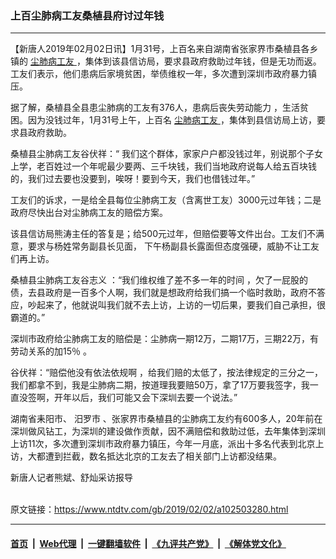 ### 上百尘肺病工友桑植县府讨过年钱
------------------------

<div class="post_content">
 <p>
  【新唐人2019年02月02日讯】1月31号，上百名来自湖南省张家界市桑植县各乡镇的
  <a href="https://www.ntdtv.com/gb/尘肺病工友.htm">
   尘肺病工友
  </a>
  ，集体到该县信访局，要求县政府救助过年钱，但是无功而返。工友们表示，他们患病后家境贫困，举债维权一年，多次遭到深圳市政府暴力镇压。
 </p>
 <p>
  据了解，桑植县全县患尘肺病的工友有376人，患病后丧失劳动能力 ，生活贫困。因为没钱过年，1月31号上午，上百名
  <a href="https://www.ntdtv.com/gb/尘肺病工友.htm">
   尘肺病工友
  </a>
  ，集体到县信访局上访，要求县政府救助。
 </p>
 <p>
  桑植县尘肺病工友谷伏祥：“ 我们这个群体，家家户户都没钱过年，别说那个子女上学，老百姓过一个年呢最少要两、三千块钱，我们当地政府说每人给五百块钱的，我们过去要也没要到，唉呀！要到今天，我们也借钱过年。”
 </p>
 <p>
  工友们的诉求，一是给全县每位尘肺病工友（含离世工友）3000元过年钱；二是政府尽快出台对尘肺病工友的赔偿方案。
 </p>
 <p>
  该县信访局熊涛主任的答复是；给500元过年，但赔偿要等文件出台。工友们不满意，要求与杨姓常务副县长见面， 下午杨副县长露面但态度强硬，威胁不让工友们再上访。
 </p>
 <p>
  桑植县尘肺病工友谷志义 ：“我们维权维了差不多一年的时间 ，欠了一屁股的债，去县政府是一百多个人啊，我们就是想政府给我们搞一个临时救助，政府不答应，吵起来了，他就说叫我们就不去上访，上访的一切后果，要我们自己承担，很霸道的。”
 </p>
 <p>
  深圳市政府给尘肺病工友的赔偿是：尘肺病一期12万，二期17万，三期22万，有劳动关系的加15％ 。
 </p>
 <p>
  谷伏祥：“赔偿他没有依法依规啊 ，给我们赔的太低了，按法律规定的三分之一，我们都拿不到，我是尘肺病二期，按道理我要赔50万，拿了17万要我签字，我一直没签啊，开年以后，我们可能又会下深圳去要一个说法。”
 </p>
 <p>
  湖南省耒阳市、 汨罗市 、张家界市桑植县的尘肺病工友约有600多人，20年前在深圳做风钻工，为深圳的建设做作贡献，因不满赔偿和救助过低，去年集体到深圳上访11次，多次遭到深圳市政府暴力镇压，今年一月底，派出十多名代表到北京上访，大都遭到拦截，数名抵达北京的工友去了相关部门上访都没结果。
 </p>
 <p>
  新唐人记者熊斌、舒灿采访报导
 </p>
 <div class="single_ad">
 </div>
</div>

<br/>原文链接：https://www.ntdtv.com/gb/2019/02/02/a102503280.html


------------------------
#### [首页](https://github.com/gfw-breaker/banned-news/blob/master/README.md) &nbsp;|&nbsp; [Web代理](https://github.com/labour-camp/helloworld) &nbsp;|&nbsp; [一键翻墙软件](https://github.com/gfw-breaker/nogfw/blob/master/README.md) &nbsp;|&nbsp; [《九评共产党》](https://github.com/gfw-breaker/9ping.md/blob/master/README.md#九评之一评共产党是什么) &nbsp;|&nbsp; [《解体党文化》](https://github.com/gfw-breaker/jtdwh.md/blob/master/README.md#绪论)

